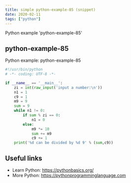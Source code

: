 ```yaml
---
title: simple python-example-85 (snippet)
date: 2020-02-11
tags: ["python"]
---
```

Python example 'python-example-85'


## python-example-85

Python example: python-example-85

```python
#!/usr/bin/python
# -*- coding: UTF-8 -*-

if __name__ == '__main__':
    zi = int(raw_input('input a number:\n'))
    n1 = 1
    c9 = 1
    m9 = 9
    sum = 9
    while n1 != 0:
        if sum % zi == 0:
            n1 = 0
        else:
            m9 *= 10
            sum += m9
            c9 += 1
    print('%d can be divided by %d 9' % (sum,c9))


```

## Useful links

- Learn Python: https://pythonbasics.org/
- More Python: https://pythonprogramminglanguage.com
